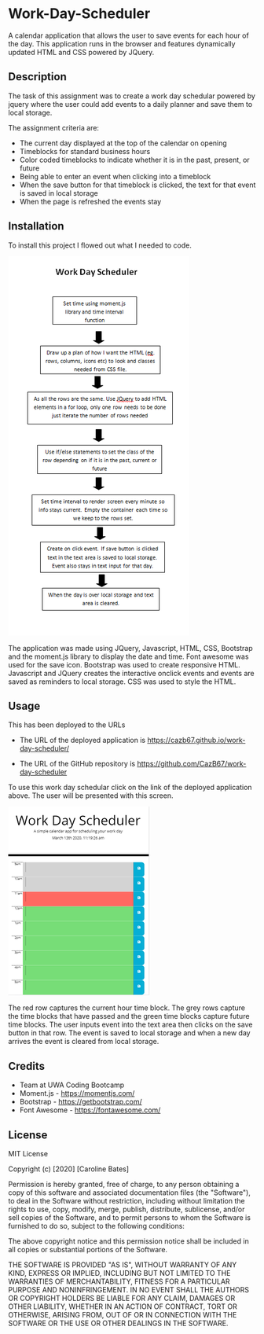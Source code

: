 # Work-Day-Scheduler
A calendar application that allows the user to save events for each hour of the day. This application runs in the browser and features dynamically updated HTML and CSS powered by JQuery.

## Description
The task of this assignment was to create a work day schedular powered by jquery where the user could add events to a daily planner and save them to local storage.

The assignment criteria are:
* The current day displayed at the top of the calendar on opening
* Timeblocks for standard business hours
* Color coded timeblocks to indicate whether it is in the past, present, or future
* Being able to enter an event when clicking into a timeblock  
* When the save button for that timeblock is clicked, the text for that event is saved in local storage
* When the page is refreshed the events stay


## Installation
To install this project I flowed out what I needed to code.

![Work Day Schedular Flow Chart](flowchart.PNG)

The application was made using JQuery, Javascript, HTML, CSS, Bootstrap and the moment.js library to display the date and time. Font awesome was used for the save icon. Bootstrap was used to create responsive HTML. Javascript and JQuery creates the interactive onclick events and events are saved as reminders to local storage. CSS was used to style the HTML.


## Usage
This has been deployed to the URLs 

* The URL of the deployed application is https://cazb67.github.io/work-day-scheduler/

* The URL of the GitHub repository is https://github.com/CazB67/work-day-scheduler

To use this work day schedular click on the link of the deployed application above. The user will be presented with this screen.

![Work Day Schedular](Capture.PNG)

The red row captures the current hour time block. The grey rows capture the time blocks that have passed and the green time blocks capture future time blocks. The user inputs event into the text area then clicks on the save button in that row. The event is saved to local storage and when a new day arrives the event is cleared from local storage.

## Credits
* Team at UWA Coding Bootcamp
* Moment.js - https://momentjs.com/
* Bootstrap - https://getbootstrap.com/
* Font Awesome - https://fontawesome.com/


## License
MIT License

Copyright (c) [2020] [Caroline Bates]

Permission is hereby granted, free of charge, to any person obtaining a copy
of this software and associated documentation files (the "Software"), to deal
in the Software without restriction, including without limitation the rights
to use, copy, modify, merge, publish, distribute, sublicense, and/or sell
copies of the Software, and to permit persons to whom the Software is
furnished to do so, subject to the following conditions:

The above copyright notice and this permission notice shall be included in all
copies or substantial portions of the Software.

THE SOFTWARE IS PROVIDED "AS IS", WITHOUT WARRANTY OF ANY KIND, EXPRESS OR
IMPLIED, INCLUDING BUT NOT LIMITED TO THE WARRANTIES OF MERCHANTABILITY,
FITNESS FOR A PARTICULAR PURPOSE AND NONINFRINGEMENT. IN NO EVENT SHALL THE
AUTHORS OR COPYRIGHT HOLDERS BE LIABLE FOR ANY CLAIM, DAMAGES OR OTHER
LIABILITY, WHETHER IN AN ACTION OF CONTRACT, TORT OR OTHERWISE, ARISING FROM,
OUT OF OR IN CONNECTION WITH THE SOFTWARE OR THE USE OR OTHER DEALINGS IN THE
SOFTWARE.
